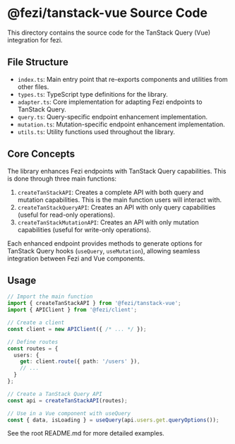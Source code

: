 # @fezi/tanstack-vue Source Code

This directory contains the source code for the TanStack Query (Vue) integration for fezi.

## File Structure

* `index.ts`: Main entry point that re-exports components and utilities from other files.
* `types.ts`: TypeScript type definitions for the library.
* `adapter.ts`: Core implementation for adapting Fezi endpoints to TanStack Query.
* `query.ts`: Query-specific endpoint enhancement implementation.
* `mutation.ts`: Mutation-specific endpoint enhancement implementation.
* `utils.ts`: Utility functions used throughout the library.

## Core Concepts

The library enhances Fezi endpoints with TanStack Query capabilities. This is done through three main functions:

1. `createTanStackAPI`: Creates a complete API with both query and mutation capabilities. This is the main function users will interact with.
2. `createTanStackQueryAPI`: Creates an API with only query capabilities (useful for read-only operations).
3. `createTanStackMutationAPI`: Creates an API with only mutation capabilities (useful for write-only operations).

Each enhanced endpoint provides methods to generate options for TanStack Query hooks (`useQuery`, `useMutation`), allowing seamless integration between Fezi and Vue components.

## Usage

```typescript
// Import the main function
import { createTanStackAPI } from '@fezi/tanstack-vue';
import { APIClient } from '@fezi/client';

// Create a client
const client = new APIClient({ /* ... */ });

// Define routes
const routes = {
  users: {
    get: client.route({ path: '/users' }),
    // ...
  }
};

// Create a TanStack Query API
const api = createTanStackAPI(routes);

// Use in a Vue component with useQuery
const { data, isLoading } = useQuery(api.users.get.queryOptions());
```

See the root README.md for more detailed examples. 